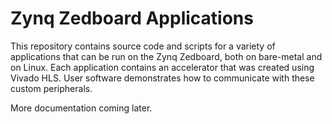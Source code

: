 Zynq Zedboard Applications
==========================

This repository contains source code and scripts for a variety of applications
that can be run on the Zynq Zedboard, both on bare-metal and on Linux. Each
application contains an accelerator that was created using Vivado HLS. User
software demonstrates how to communicate with these custom peripherals.

More documentation coming later.
